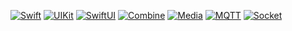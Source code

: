[![Swift](https://img.shields.io/badge/Swift-orange)](https://swift.org) [![UIKit](https://img.shields.io/badge/UIKit-blue)](https://developer.apple.com/documentation/uikit) [![SwiftUI](https://img.shields.io/badge/SwiftUI-green)](https://developer.apple.com/documentation/swiftui) [![Combine](https://img.shields.io/badge/Combine-purple)](https://developer.apple.com/documentation/combine) [![Media](https://img.shields.io/badge/AVFoundation-yellow)](https://developer.apple.com/av-foundation) [![MQTT](https://img.shields.io/badge/MQTT-CocoaMQTT-lightgrey)](https://github.com/emqx/CocoaMQTT) [![Socket](https://img.shields.io/badge/Socket-CocoaAsyncSocket-red)](https://github.com/robbiehanson/CocoaAsyncSock)
